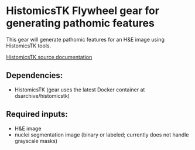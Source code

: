 # HistomicsTK Flywheel gear for generating pathomic features

This gear will generate pathomic features for an H&E image using HistomicsTK tools.

[HistomicsTK source documentation](https://github.com/DigitalSlideArchive/HistomicsTK)

## Dependencies:
- HistomicsTK (gear uses the latest Docker container at dsarchive/histomicstk)

## Required inputs:
- H&E image
- nuclei segmentation image (binary or labeled; currently does not handle grayscale masks)
